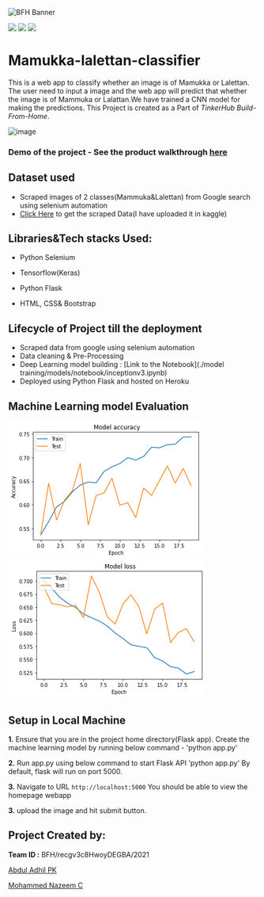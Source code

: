 ![BFH Banner](https://trello-attachments.s3.amazonaws.com/542e9c6316504d5797afbfb9/542e9c6316504d5797afbfc1/39dee8d993841943b5723510ce663233/Frame_19.png)

![](https://img.shields.io/badge/Made%20with-Jupyter-orange?style=for-the-badge&logo=Jupyter)
![](https://img.shields.io/badge/Python-14354C?style=for-the-badge&logo=python&logoColor=white)
![](https://img.shields.io/badge/Flask-000000?style=for-the-badge&logo=flask&logoColor=white)

# Mamukka-lalettan-classifier
This is a web app to classify whether an image is of Mamukka or Lalettan. The user need to input a image and the web app will predict that whether the image is of Mammuka or Lalattan.We have trained a CNN model for making the predictions. This Project is created as a Part of *TinkerHub Build-From-Home*.

![image](https://user-images.githubusercontent.com/65992809/118422630-38192180-b6e1-11eb-8ca7-cd1ec616fbe4.png)

### **Demo of the project -** See the product walkthrough [here](https://www.loom.com/share/6103aeee1938495c820ea79ecbd96b50)


## Dataset used
 - Scraped images of 2 classes(Mammuka&Lalettan) from Google search using selenium automation
 - [Click Here](https://www.kaggle.com/abduladhilpk/mammukalalettan) to get the scraped Data(I have uploaded it in kaggle)

## Libraries&Tech stacks Used:

 - Python Selenium 
  
 - Tensorflow(Keras)

 - Python Flask

 - HTML, CSS& Bootstrap

## Lifecycle of Project till the deployment

 - Scraped data from google using selenium automation
 - Data cleaning & Pre-Processing
 - Deep Learning model building : [Link to the Notebook](./model training/models/notebook/inceptionv3.ipynb)
 - Deployed using Python Flask and hosted on Heroku

## Machine Learning model Evaluation

![](./.data/acuu.png)
![](./.data/loss.png)

## Setup in Local Machine

**1.** Ensure that you are in the project home directory(Flask app). Create the machine learning model by running below command -
'python app.py'

**2.** Run app.py using below command to start Flask API
'python app.py'
By default, flask will run on port 5000.

**3.** Navigate to URL `http://localhost:5000`
You should be able to view the homepage webapp

**3.** upload the image and hit submit button.

## Project Created by:

 **Team ID :** BFH/recgv3c8HwoyDEGBA/2021


[Abdul Adhil PK](https://github.com/adhilcodes)

[Mohammed Nazeem C](https://github.com/nazeem-c)
